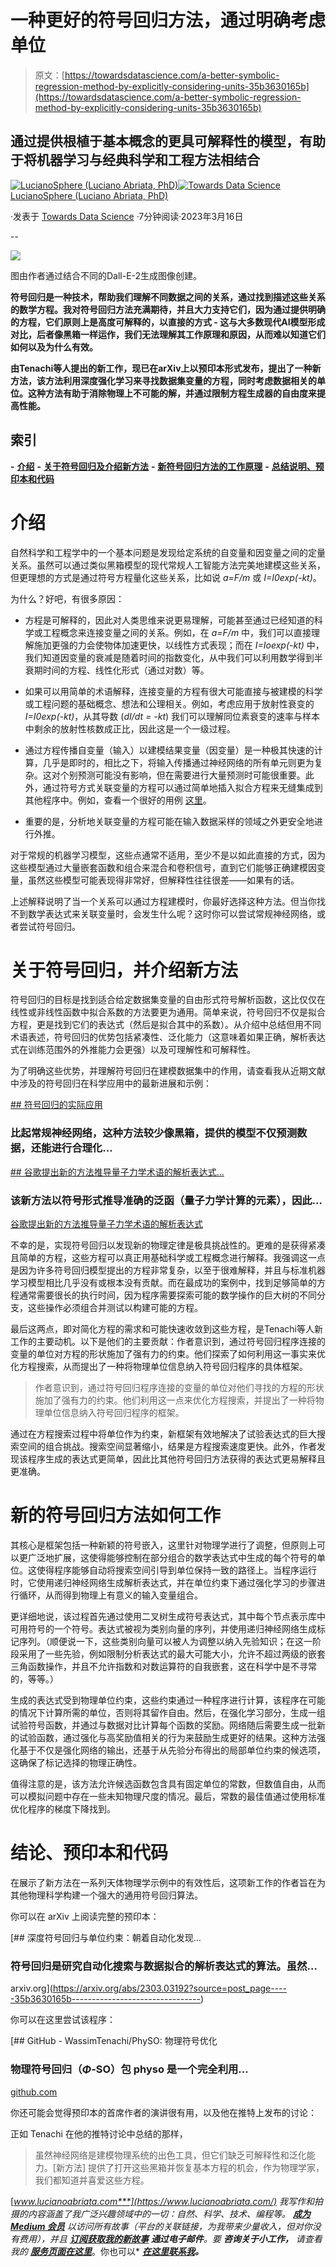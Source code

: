 # 一种更好的符号回归方法，通过明确考虑单位

> 原文：[https://towardsdatascience.com/a-better-symbolic-regression-method-by-explicitly-considering-units-35b3630165b](https://towardsdatascience.com/a-better-symbolic-regression-method-by-explicitly-considering-units-35b3630165b)

## 通过提供根植于基本概念的更具可解释性的模型，有助于将机器学习与经典科学和工程方法相结合

[](https://lucianosphere.medium.com/?source=post_page-----35b3630165b--------------------------------)[![LucianoSphere (Luciano Abriata, PhD)](../Images/a8ae3085d094749bbdd1169cca672b86.png)](https://lucianosphere.medium.com/?source=post_page-----35b3630165b--------------------------------)[](https://towardsdatascience.com/?source=post_page-----35b3630165b--------------------------------)[![Towards Data Science](../Images/a6ff2676ffcc0c7aad8aaf1d79379785.png)](https://towardsdatascience.com/?source=post_page-----35b3630165b--------------------------------) [LucianoSphere (Luciano Abriata, PhD)](https://lucianosphere.medium.com/?source=post_page-----35b3630165b--------------------------------)

·发表于 [Towards Data Science](https://towardsdatascience.com/?source=post_page-----35b3630165b--------------------------------) ·7分钟阅读·2023年3月16日

--

![](../Images/948d15e8e2e9706e5b347d1ff8c707b0.png)

图由作者通过结合不同的Dall-E-2生成图像创建。

**符号回归是一种技术，帮助我们理解不同数据之间的关系，通过找到描述这些关系的数学方程。我对符号回归方法充满期待，并且大力支持它们，因为通过提供明确的方程，它们原则上是高度可解释的，以直接的方式 - 这与大多数现代AI模型形成对比，后者像黑箱一样运作，我们无法理解其工作原理和原因，从而难以知道它们如何以及为什么有效。**

**由Tenachi等人提出的新工作，现已在arXiv上以预印本形式发布，提出了一种新方法，该方法利用深度强化学习来寻找数据集变量的方程，同时考虑数据相关的单位。这种方法有助于消除物理上不可能的解，并通过限制方程生成器的自由度来提高性能。**

## 索引

**-** [**介绍**](#619f) **-** [**关于符号回归及介绍新方法**](#b64e) **-** [**新符号回归方法的工作原理**](#ae40) **-** [**总结说明、预印本和代码**](#5f56)

# 介绍

自然科学和工程学中的一个基本问题是发现给定系统的自变量和因变量之间的定量关系。虽然可以通过类似黑箱模型的现代常规人工智能方法完美地建模这些关系，但更理想的方式是通过符号方程量化这些关系，比如说 *a=F/m* 或 *I=I0exp(-kt)*。

为什么？好吧，有很多原因：

+   方程是可解释的，因此对人类思维来说更易理解，可能甚至通过已经知道的科学或工程概念来连接变量之间的关系。例如，在 *a=F/m* 中，我们可以直接理解施加更强的力会使物体加速更快，以线性方式表现；而在 *I=Ioexp(-kt)* 中，我们知道因变量的衰减是随着时间的指数变化，从中我们可以利用数学得到半衰期时间的方程、线性化形式（通过对数）等。

+   如果可以用简单的术语解释，连接变量的方程有很大可能直接与被建模的科学或工程问题的基础概念、想法和公理相关。例如，考虑应用于放射性衰变的 *I=I0exp(-kt)*，从其导数 (*dI/dt = -kt*) 我们可以理解同位素衰变的速率与样本中剩余的放射性核数成正比，因此这是一个一级过程。

+   通过方程传播自变量（输入）以建模结果变量（因变量）是一种极其快速的计算，几乎是即时的，相比之下，将输入传播通过神经网络的所有单元则更为复杂。这对个别预测可能没有影响，但在需要进行大量预测时可能很重要。此外，通过符号方式关联变量的方程可以通过简单地插入拟合方程来无缝集成到其他程序中。例如，查看一个很好的用例 [这里](/google-proposes-new-method-to-derive-analytical-expressions-for-terms-in-quantum-mechanics-d70fff6e1ef2)。

+   重要的是，分析地关联变量的方程可能在输入数据采样的领域之外更安全地进行外推。

对于常规的机器学习模型，这些点通常不适用，至少不是以如此直接的方式，因为这些模型通过大量嵌套函数和组合来混合和卷积信号，直到它们能够正确建模因变量，虽然这些模型可能表现得非常好，但解释性往往很差——如果有的话。

上述解释说明了当一个关系可以通过方程建模时，你最好选择这种方法。但当你找不到数学表达式来关联变量时，会发生什么呢？这时你可以尝试常规神经网络，或者尝试符号回归。

# 关于符号回归，并介绍新方法

符号回归的目标是找到适合给定数据集变量的自由形式符号解析函数，这比仅仅在线性或非线性函数中拟合系数的方法要更为通用。简单来说，符号回归不仅是拟合方程，更是找到它们的表达式（然后是拟合其中的系数）。从介绍中总结但用不同术语表述，符号回归的优势包括紧凑性、泛化能力（这意味着如果正确，解析表达式在训练范围外的外推能力会更强）以及可理解性和可解释性。

为了明确这些优势，并理解符号回归在建模数据集中的作用，请查看我从近期文献中涉及的符号回归在科学应用中的最新进展和示例：

[## 符号回归的实际应用](https://towardsdatascience.com/real-world-applications-of-symbolic-regression-2025d17b88ef?source=post_page-----35b3630165b--------------------------------)

### 比起常规神经网络，这种方法较少像黑箱，提供的模型不仅预测数据，还能进行合理化…

[## 谷歌提出新的方法推导量子力学术语的解析表达式…](https://towardsdatascience.com/google-proposes-new-method-to-derive-analytical-expressions-for-terms-in-quantum-mechanics-d70fff6e1ef2?source=post_page-----35b3630165b--------------------------------)

### 该新方法以符号形式推导准确的泛函（量子力学计算的元素），因此…

[谷歌提出新的方法推导量子力学术语的解析表达式](https://towardsdatascience.com/google-proposes-new-method-to-derive-analytical-expressions-for-terms-in-quantum-mechanics-d70fff6e1ef2?source=post_page-----35b3630165b--------------------------------)

不幸的是，实现符号回归以发现新的物理定律是极具挑战性的。更难的是获得紧凑且简单的方程，这些方程可以真正用基础科学或工程概念进行解释。我强调这一点是因为许多符号回归模型提出的方程非常复杂，以至于很难解释，并且与标准机器学习模型相比几乎没有或根本没有贡献。而在最成功的案例中，找到足够简单的方程通常需要很长的执行时间，因为程序需要探索可能的数学操作的巨大树的不同分支，这些操作必须组合并测试以构建可能的方程。

最后这两点，即对简化方程的需求和可能快速收敛到这些方程，是Tenachi等人新工作的主要动机。以下是他们的主要贡献：作者意识到，通过符号回归程序连接的变量的单位对方程的形状施加了强有力的约束。他们探索了如何利用这一事实来优化方程搜索，从而提出了一种将物理单位信息纳入符号回归程序的具体框架。

> 作者意识到，通过符号回归程序连接的变量的单位对他们寻找的方程的形状施加了强有力的约束。他们利用这一点来优化方程搜索，并提出了一种将物理单位信息纳入符号回归程序的框架。

通过在方程搜索过程中将单位作为约束，新框架有效地解决了试验表达式的巨大搜索空间的组合挑战。搜索空间显著缩小，结果是方程搜索速度更快。此外，作者发现该程序生成的表达式更简单，因此比其他符号回归方法获得的表达式更易解释且更准确。

# 新的符号回归方法如何工作

其核心是框架包括一种新颖的符号嵌入，这里针对物理学进行了调整，但原则上可以更广泛地扩展，这使得能够控制在部分组合的数学表达式中生成的每个符号的单位。这使得程序能够自动将搜索空间引导到单位保持一致的路径上。当程序运行时，它使用递归神经网络生成解析表达式，并在单位约束下通过强化学习的步骤进行循环，从而得到物理上有意义的输入变量组合。

更详细地说，该过程首先通过使用二叉树生成符号表达式，其中每个节点表示库中可用符号的一个符号。表达式被视为类别向量的序列，并使用递归神经网络生成标记序列。（顺便说一下，这些类别向量可以被人为调整以纳入先验知识；在这一阶段采用了一些先验，例如限制分析表达式的最大可能大小，允许不超过两级的嵌套三角函数操作，并且不允许指数和对数运算符的自我嵌套，这在科学中是不寻常的，等等。）

生成的表达式受到物理单位约束，这些约束通过一种程序进行计算，该程序在可能的情况下计算所需的单位，否则将其留作自由。然后，在强化学习部分，生成一组试验符号函数，并通过与数据对比计算每个函数的奖励。网络随后需要生成一批新的试验函数，通过强化与高奖励值相关的行为来鼓励生成更好的结果。这种方法强化基于不仅是强化网络的输出，还基于从先验分布得出的局部单位约束的候选项，这确保了标记选择的物理正确性。

值得注意的是，该方法允许候选函数包含具有固定单位的常数，但数值自由，从而可以模拟问题中存在一些未知物理尺度的情况。最后，常数的最佳值通过使用标准优化程序的梯度下降找到。

# 结论、预印本和代码

在展示了新方法在一系列天体物理学示例中的有效性后，这项新工作的作者旨在为其他物理科学构建一个强大的通用符号回归算法。

你可以在 arXiv 上阅读完整的预印本：

[](https://arxiv.org/abs/2303.03192?source=post_page-----35b3630165b--------------------------------) [## 深度符号回归与单位约束：朝着自动化发现…

### 符号回归是研究自动化搜索与数据拟合的解析表达式的算法。虽然…

arxiv.org](https://arxiv.org/abs/2303.03192?source=post_page-----35b3630165b--------------------------------)

你可以在这里尝试该程序：

[](https://github.com/WassimTenachi/PhySO?source=post_page-----35b3630165b--------------------------------) [## GitHub - WassimTenachi/PhySO: 物理符号优化

### 物理符号回归（$\Phi$-SO）包 physo 是一个完全利用…

[github.com](https://github.com/WassimTenachi/PhySO?source=post_page-----35b3630165b--------------------------------)

你还可能会觉得预印本的首席作者的演讲很有用，以及他在推特上发布的讨论：

正如 Tenachi 在他的推特讨论中总结的那样，

> 虽然神经网络是建模物理系统的出色工具，但它们缺乏可解释性和泛化能力。[新方法] 提供了打开这些黑箱并恢复基本方程的机会，作为物理学家，我们都知道并喜爱这些方程。

[***www.lucianoabriata.com***](https://www.lucianoabriata.com/) *我写作和拍摄的内容涵盖了我广泛兴趣领域中的一切：自然、科学、技术、编程等。* [***成为 Medium 会员***](https://lucianosphere.medium.com/membership) *以访问所有故事（平台的关联链接，为我带来少量收入，但对你没有费用），并且* [***订阅获取我的新故事***](https://lucianosphere.medium.com/subscribe) ***通过电子邮件****。要* ***咨询关于小工作，*** *请查看我的* [***服务页面在这里***](https://lucianoabriata.altervista.org/services/index.html)*。你也可以* [***在这里联系我***](https://lucianoabriata.altervista.org/office/contact.html)***。***
